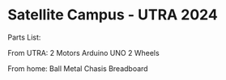 # Satellite Campus - UTRA 2024

Parts List:

From UTRA:
2 Motors
Arduino UNO
2 Wheels


From home:
Ball
Metal Chasis
Breadboard


